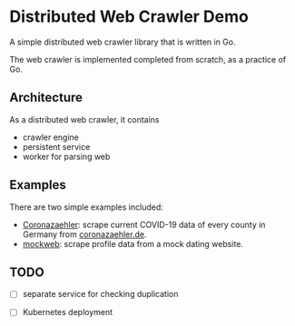 # Distributed Web Crawler Demo

A simple distributed web crawler library that is written in Go. 

The web crawler is implemented completed from scratch, as a practice of Go. 

## Architecture
As a distributed web crawler, it contains 
- crawler engine
- persistent service
- worker for parsing web 


## Examples
There are two simple examples included:
- [Coronazaehler](./webs/coronazaehler):
scrape current COVID-19 data of every county in Germany from [coronazaehler.de](https://www.coronazaehler.de/).
- [mockweb](./webs/mockweb): scrape profile data from a mock dating website.

## TODO
- [ ] separate service for checking duplication
- [ ] Kubernetes deployment

 
